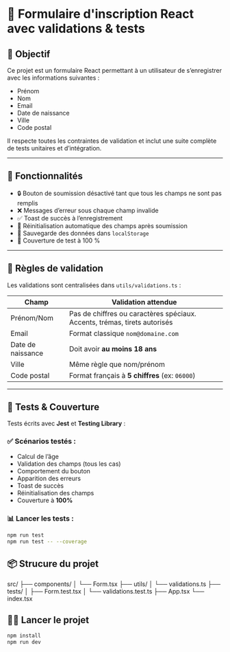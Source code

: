 # 📝 Formulaire d'inscription React avec validations & tests

## 🎯 Objectif

Ce projet est un formulaire React permettant à un utilisateur de s’enregistrer avec les informations suivantes :

- Prénom
- Nom
- Email
- Date de naissance
- Ville
- Code postal

Il respecte toutes les contraintes de validation et inclut une suite complète de tests unitaires et d’intégration.

---

## 🚀 Fonctionnalités

- 🔒 Bouton de soumission désactivé tant que tous les champs ne sont pas remplis
- ❌ Messages d’erreur sous chaque champ invalide
- ✅ Toast de succès à l’enregistrement
- 🧹 Réinitialisation automatique des champs après soumission
- 💾 Sauvegarde des données dans `localStorage`
- 🧪 Couverture de test à 100 %

---

## 🧠 Règles de validation

Les validations sont centralisées dans `utils/validations.ts` :

| Champ        | Validation attendue                                                       |
|--------------|----------------------------------------------------------------------------|
| Prénom/Nom   | Pas de chiffres ou caractères spéciaux. Accents, trémas, tirets autorisés |
| Email        | Format classique `nom@domaine.com`                                         |
| Date de naissance | Doit avoir **au moins 18 ans**                                     |
| Ville        | Même règle que nom/prénom                                                 |
| Code postal  | Format français à **5 chiffres** (ex: `06000`)                            |

---

## 🧪 Tests & Couverture

Tests écrits avec **Jest** et **Testing Library** :

### ✅ Scénarios testés :
- Calcul de l’âge
- Validation des champs (tous les cas)
- Comportement du bouton
- Apparition des erreurs
- Toast de succès
- Réinitialisation des champs
- Couverture à **100%**

### 📊 Lancer les tests :

```bash
npm run test
npm run test -- --coverage
```
## 📦 Strucure du projet
src/
├── components/
│   └── Form.tsx
├── utils/
│   └── validations.ts
├── tests/
│   ├── Form.test.tsx
│   └── validations.test.ts
├── App.tsx
└── index.tsx

## 👨‍💻 Lancer le projet
```bash
npm install
npm run dev
```
